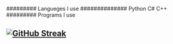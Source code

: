 ######### Langueges I use
############## Python C# C++
######### Programs I use


## [![GitHub Streak](https://streak-stats.demolab.com?user=dmgdevGit&theme=dark&hide_border=true&border_radius=5&exclude_days=Sun)](https://git.io/streak-stats)
